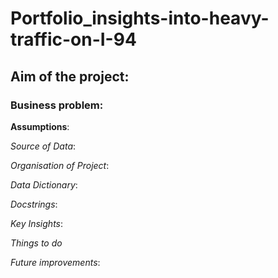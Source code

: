 # Portfolio_insights-into-heavy-traffic-on-I-94
## Aim of the project:
### Business problem:

**Assumptions**:

*Source of Data*:

*Organisation of Project*:

*Data Dictionary*:

*Docstrings*:

*Key Insights*:

*Things to do*

*Future improvements*:


